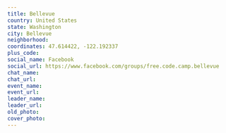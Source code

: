 ```yaml
---
title: Bellevue
country: United States
state: Washington
city: Bellevue
neighborhood: 
coordinates: 47.614422, -122.192337
plus_code:
social_name: Facebook
social_url: https://www.facebook.com/groups/free.code.camp.bellevue
chat_name:
chat_url:
event_name:
event_url:
leader_name:
leader_url:
old_photo: 
cover_photo:
---
```

